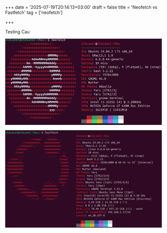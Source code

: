 +++
date = '2025-07-19T20:14:13+03:00'
draft = false
title = 'Neofetch vs Fastfetch'
tag = ['neofetch']

+++

Testing Cau

![test](./neofetch.png)

![festfetch](./fastfetch.png)

